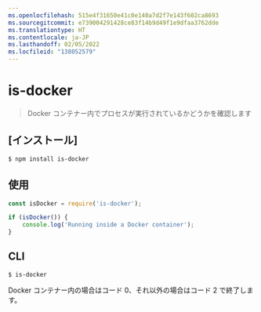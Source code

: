 ```yaml
---
ms.openlocfilehash: 515e4f31650e41c0e140a7d2f7e143f602ca8693
ms.sourcegitcommit: e739004291428ce83f14b9d49f1e9dfaa3762dde
ms.translationtype: HT
ms.contentlocale: ja-JP
ms.lasthandoff: 02/05/2022
ms.locfileid: "138052579"
---
```

# <a name="is-docker"></a>is-docker

> Docker コンテナー内でプロセスが実行されているかどうかを確認します

## <a name="install"></a>[インストール]

```
$ npm install is-docker
```

## <a name="usage"></a>使用

```js
const isDocker = require('is-docker');

if (isDocker()) {
    console.log('Running inside a Docker container');
}
```

## <a name="cli"></a>CLI

```
$ is-docker
```

Docker コンテナー内の場合はコード 0、それ以外の場合はコード 2 で終了します。
